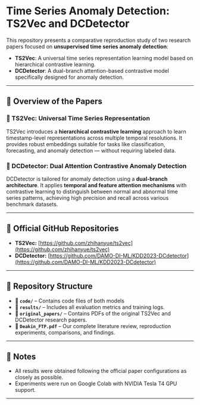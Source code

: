 # Time Series Anomaly Detection: TS2Vec and DCDetector

This repository presents a comparative reproduction study of two research papers focused on **unsupervised time series anomaly detection**:

- **TS2Vec**: A universal time series representation learning model based on hierarchical contrastive learning.
- **DCDetector**: A dual-branch attention-based contrastive model specifically designed for anomaly detection.

---

## 🧠 Overview of the Papers

### 📌 TS2Vec: Universal Time Series Representation

TS2Vec introduces a **hierarchical contrastive learning** approach to learn timestamp-level representations across multiple temporal resolutions. It provides robust embeddings suitable for tasks like classification, forecasting, and anomaly detection — without requiring labeled data.

### 📌 DCDetector: Dual Attention Contrastive Anomaly Detection

DCDetector is tailored for anomaly detection using a **dual-branch architecture**. It applies **temporal and feature attention mechanisms** with contrastive learning to distinguish between normal and abnormal time series patterns, achieving high precision and recall across various benchmark datasets.

---

## 🔗 Official GitHub Repositories

- **TS2Vec:** [https://github.com/zhihanyue/ts2vec](https://github.com/zhihanyue/ts2vec)
- **DCDetector:** [https://github.com/DAMO-DI-ML/KDD2023-DCdetector](https://github.com/DAMO-DI-ML/KDD2023-DCdetector)

---

## 📁 Repository Structure

- **📂 `code/`** – Contains code files of both models
- **📂 `results/`** – Includes all evaluation metrics and training logs.
- **📂 `original_papers/`** – Contains PDFs of the original TS2Vec and DCDetector research papers.
- **📄 `Deakin_FTP.pdf`** – Our complete literature review, reproduction experiments, comparisons, and findings.

---

## 📌 Notes

- All results were obtained following the official paper configurations as closely as possible.
- Experiments were run on Google Colab with NVIDIA Tesla T4 GPU support.

---

